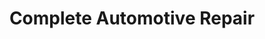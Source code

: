 ---
title: "Complete Automotive Repair"
url: /lake-oswego/complete-automotive-repair/
shop: car repair
---